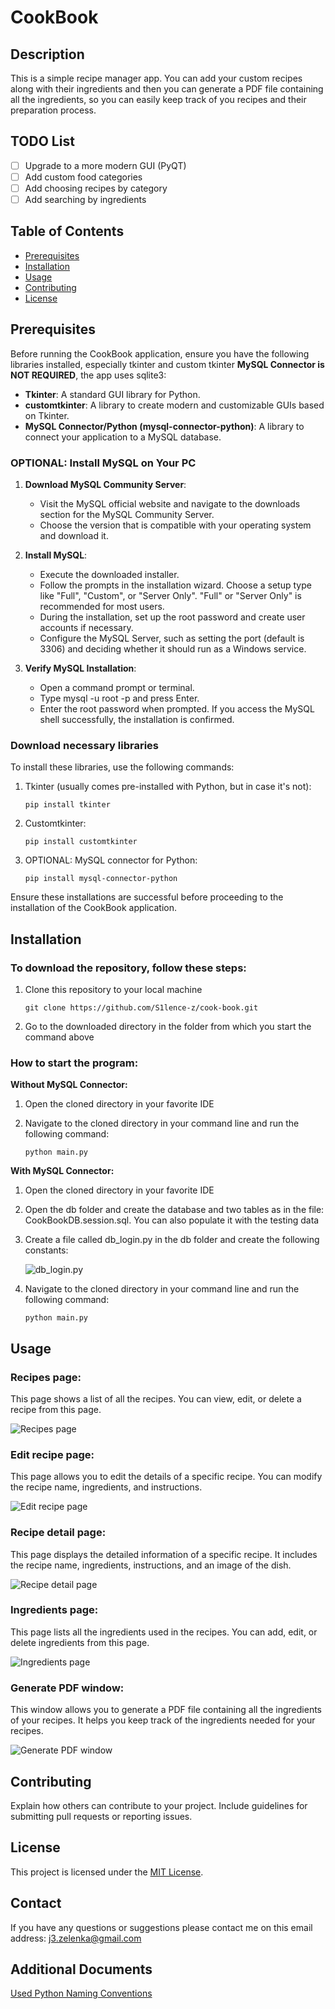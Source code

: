 # CookBook

## Description
This is a simple recipe manager app. You can add your custom recipes along with their ingredients and then you can generate a PDF file containing all the ingredients, so you can easily keep track of you recipes and their preparation process.

## TODO List
- [ ] Upgrade to a more modern GUI (PyQT)
- [ ] Add custom food categories
- [ ] Add choosing recipes by category
- [ ] Add searching by ingredients

## Table of Contents
- [Prerequisites](#prerequisites)
- [Installation](#installation)
- [Usage](#usage)
- [Contributing](#contributing)
- [License](#license)

## Prerequisites
Before running the CookBook application, ensure you have the following libraries installed, especially tkinter and custom tkinter **MySQL Connector is NOT REQUIRED**, the app uses sqlite3:

- **Tkinter**: A standard GUI library for Python.
- **customtkinter**: A library to create modern and customizable GUIs based on Tkinter.
- **MySQL Connector/Python (mysql-connector-python)**: A library to connect your application to a MySQL database.

### OPTIONAL: Install MySQL on Your PC
1. **Download MySQL Community Server**:

    - Visit the MySQL official website and navigate to the downloads section for the MySQL Community Server.
    - Choose the version that is compatible with your operating system and download it.

2. **Install MySQL**:

    - Execute the downloaded installer.
    - Follow the prompts in the installation wizard. Choose a setup type like "Full", "Custom", or "Server Only". "Full" or "Server Only" is recommended for most users.
    - During the installation, set up the root password and create user accounts if necessary.
    - Configure the MySQL Server, such as setting the port (default is 3306) and deciding whether it should run as a Windows service.

3. **Verify MySQL Installation**:

    - Open a command prompt or terminal.
    - Type mysql -u root -p and press Enter.
    - Enter the root password when prompted. If you access the MySQL shell successfully, the installation is confirmed.

### Download necessary libraries
To install these libraries, use the following commands:

1. Tkinter (usually comes pre-installed with Python, but in case it's not):
   ```
   pip install tkinter
   ```

2. Customtkinter:
    ```
    pip install customtkinter
    ```

3. OPTIONAL: MySQL connector for Python:
    ```
    pip install mysql-connector-python
    ```

Ensure these installations are successful before proceeding to the installation of the CookBook application.

## Installation
### To download the repository, follow these steps:

1. Clone this repository to your local machine
   ```
   git clone https://github.com/S1lence-z/cook-book.git
   ```

2. Go to the downloaded directory in the folder from which you start the command above

### How to start the program:

**Without MySQL Connector:**

1. Open the cloned directory in your favorite IDE

2. Navigate to the cloned directory in your command line and run the following command:
    ```
    python main.py
    ```


**With MySQL Connector:**

1. Open the cloned directory in your favorite IDE

2. Open the db folder and create the database and two tables as in the file: CookBookDB.session.sql. You can also populate it with the testing data

3. Create a file called db_login.py in the db folder and create the following constants:

    ![db_login.py](./docs/db_login_example.png)

4. Navigate to the cloned directory in your command line and run the following command:
    ```
    python main.py
    ```

## Usage
### Recipes page:
This page shows a list of all the recipes. You can view, edit, or delete a recipe from this page.

![Recipes page](./docs/recipes_page.png)

### Edit recipe page:
This page allows you to edit the details of a specific recipe. You can modify the recipe name, ingredients, and instructions.

![Edit recipe page](./docs/edit_recipe_page.png)

### Recipe detail page:
This page displays the detailed information of a specific recipe. It includes the recipe name, ingredients, instructions, and an image of the dish.

![Recipe detail page](./docs/recipe_detail_page.png)

### Ingredients page:
This page lists all the ingredients used in the recipes. You can add, edit, or delete ingredients from this page.

![Ingredients page](./docs/ingredients_page.png)

### Generate PDF window:
This window allows you to generate a PDF file containing all the ingredients of your recipes. It helps you keep track of the ingredients needed for your recipes.

![Generate PDF window](./docs/generate_pdf_window.png)

## Contributing
Explain how others can contribute to your project. Include guidelines for submitting pull requests or reporting issues.

## License
This project is licensed under the [MIT License](https://opensource.org/licenses/MIT).

## Contact
If you have any questions or suggestions please contact me on this email address:
j3.zelenka@gmail.com

## Additional Documents
[Used Python Naming Conventions](./docs/python_naming_conventions.md)
